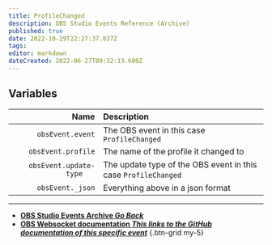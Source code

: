 ```yaml
---
title: ProfileChanged
description: OBS Studio Events Reference (Archive)
published: true
date: 2022-10-29T22:27:37.037Z
tags: 
editor: markdown
dateCreated: 2022-06-27T09:32:13.600Z
---
```


## Variables
Name | Description
----:|:------------
`obsEvent.event` | The OBS event in this case `ProfileChanged`
`obsEvent.profile` | The name of the profile it changed to
`obsEvent.update-type	` | The update type of the OBS event in this case `ProfileChanged`
`obsEvent._json` | Everything above in a json format
---

- [<i class="mdi mdi-chevron-left"></i>**OBS Studio Events Archive *Go Back***](/Broadcasters/OBS/Archive/Events)
- [<i class="mdi mdi-github"></i> **OBS Websocket documentation *This links to the GitHub documentation of this specific event***](https://github.com/obsproject/obs-websocket/blob/4.x-current/docs/generated/protocol.md#profilechanged)
{.btn-grid my-5}
